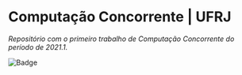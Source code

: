# Computação Concorrente | UFRJ
*Repositório com o primeiro trabalho de Computação Concorrente do período de 2021.1.*

![Badge](https://img.shields.io/badge/C-00599C?style=for-the-badge&logo=c&logoColor=white)
